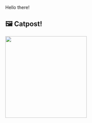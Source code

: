 Hello there!



## 🖼️ Catpost!

<sub>
    <img src="https://cdn2.thecatapi.com/images/MTY0NjA3Mg.jpg" height="256">
</sub>


